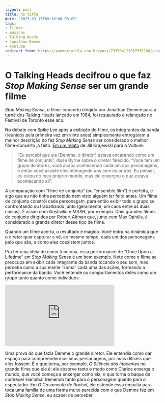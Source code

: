 ```yaml
---
layout: post
title: no title
date: '2023-09-13T09:10:00-03:00'
tags:
- filmes
- músicas
- Talking Heads
- Jonathan Demme
- Youtube
redirect_from: https://paomortadela.com.br/post/733784121037537280/o-talking-heads-decifrou-o-que-faz-stop-making
---
```

# O Talking Heads decifrou o que faz _Stop Making Sense_ ser um grande filme

_Stop Making Sense_, o filme-concerto dirigido por Jonathan Demme para a turnê dos Talking Heads lançado em 1984, foi restaurado e relançado no Festival de Toronto esse ano.

No debate com Spike Lee após a exibição do filme, os integrantes da banda (reunidos pela primeira vez em vinte anos) simplesmente entregaram a melhor descrição do faz _Stop Making Sense_ ser considerado o melhor filme-concerto já feito. [Em um relato](https://href.li/?https://www.vulture.com/2023/09/talking-heads-stop-making-sense-tiff-reunion.html) de Jill Krajewski para a Vulture:

> “Eu percebi que ele [Demme, o diretor] estava encarando como um filme de conjunto”, disse Byrne sobre o diretor falecido. “Você tem um grupo de atores, você acaba conhecendo cada um dos personagens, e então você assiste eles interagindo uns com os outros. Eu pensei, eu estou no meu próprio mundo, mas ele enxergou o que estava acontecendo ali”.

A comparação com “filme de conjunto” (ou “ensemble film”) é perfeita, e algo que eu não tinha percebido nem visto alguém ter feito antes. Um filme de conjunto constrói cada personagem, para então exibir todo o grupo se confrontando ou trabalhando junto (geralmente, um caos entre as duas coisas). É assim com _Nashville_ e _MASH_, por exemplo. Dois grandes filmes de conjunto dirigidos por Robert Altman que, junto com Max Ophüls, é considerado o grande diretor desse tipo de filme.

Quando um filme acerta, o resultado é mágico. Você entra na dinâmica que o diretor quer capturar e vê, ao mesmo tempo, cada um dos personagens pelo que são, e como eles coexistem juntos.

Pra ter uma ideia de como funciona, essa performance de “Once Upon a Lifetime” em _Stop Making Sense_ é um bom exemplo. Note como o filme se preocupa em exibir cada integrante da banda tocando o seu som, mas perceba como a sua mente “soma” cada uma das ações, formando a performance da banda. Você entende os comportamentos deles como um grupo tanto quanto como indivíduos:

<iframe width="356" height="200" id="youtube_iframe" src="https://www.youtube.com/embed/rqtTINkDH64?feature=oembed&amp;enablejsapi=1&amp;origin=https://safe.txmblr.com&amp;wmode=opaque" frameborder="0" allow="accelerometer; autoplay; clipboard-write; encrypted-media; gyroscope; picture-in-picture; web-share" allowfullscreen title="Talking Heads - Once In A Lifetime (Stop Making Sense 84) [4k]"></iframe>

Uma prova do que fazia Demme o grande diretor. Ele entendia como dar espaço para compreendermos seus personagens, por mais difíceis que eles fossem. É o que torna, por exemplo, _O Silêncio dos Inocentes_ no grande filme que ele é: ele absorve tanto o modo como Clarice enxerga o mundo, que você começa a enxergar como ela; o que torna o baque de conhecer Hannibal tremendo tanto para o personagem quanto para o espectador. Em _O Casamento de Rachel_, ele estende essa empatia para toda uma família de uma forma muito parecida com o que Demme fez em _Stop Making Sense_, eu acabei de perceber.

